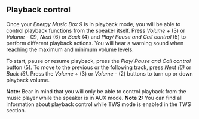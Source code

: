 ## Playback control

Once your *Energy Music Box 9* is in playback mode, you will be able to control playback functions from the speaker itself. Press *Volume +* (3) or *Volume -* (2), *Next* (6) or *Back* (4) and *Play/ Pause and Call control* (5) to perform different playback actions. You will hear a warning sound when reaching the maximum and minimum volume levels.

To start, pause or resume playback, press the *Play/ Pause and Call control* button (5).
To move to the previous or the following track, press *Next (6)* or *Back (6)*. 
Press the *Volume +* (3) or *Volume -* (2) buttons to turn up or down playback volume.

**Note:** Bear in mind that you will only be able to control playback from the music player while the speaker is in AUX mode.
**Note 2:** You can find all information about playback control while TWS mode is enabled in the TWS section.
